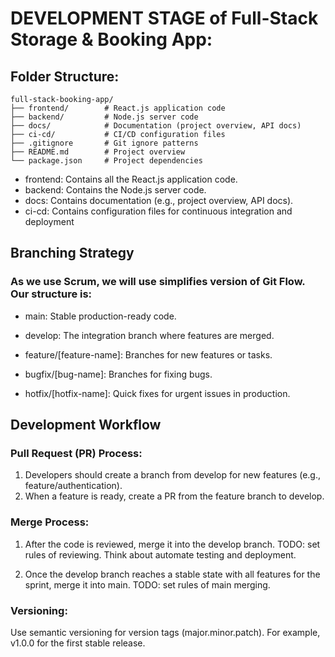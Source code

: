 # DEVELOPMENT STAGE of Full-Stack Storage & Booking App:

## Folder Structure:

```
full-stack-booking-app/
├── frontend/        # React.js application code
├── backend/         # Node.js server code
├── docs/            # Documentation (project overview, API docs)
├── ci-cd/           # CI/CD configuration files
├── .gitignore       # Git ignore patterns
├── README.md        # Project overview
└── package.json     # Project dependencies
```

-   frontend: Contains all the React.js application code.
-   backend: Contains the Node.js server code.
-   docs: Contains documentation (e.g., project overview, API docs).
-   ci-cd: Contains configuration files for continuous integration and deployment

## Branching Strategy

### As we use Scrum, we will use simplifies version of Git Flow. Our structure is:

-   main: Stable production-ready code.

-   develop: The integration branch where features are merged.

-   feature/[feature-name]: Branches for new features or tasks.

-   bugfix/[bug-name]: Branches for fixing bugs.

-   hotfix/[hotfix-name]: Quick fixes for urgent issues in production.

## Development Workflow

### Pull Request (PR) Process:

1. Developers should create a branch from develop for new features (e.g., feature/authentication).
2. When a feature is ready, create a PR from the feature branch to develop.

### Merge Process:

1. After the code is reviewed, merge it into the develop branch. TODO: set rules of reviewing. Think about automate testing and deployment.

2. Once the develop branch reaches a stable state with all features for the sprint, merge it into main. TODO: set rules of main merging.

### Versioning:

Use semantic versioning for version tags (major.minor.patch). For example, v1.0.0 for the first stable release.
